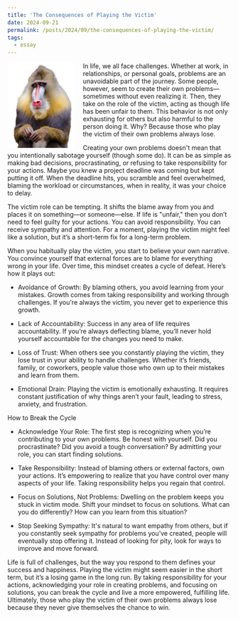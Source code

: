 ```yaml
---
title: 'The Consequences of Playing the Victim'
date: 2024-09-21
permalink: /posts/2024/09/the-consequences-of-playing-the-victim/
tags:
  - essay
---
```


<img width="150" alt="playing victim" src="/images/posts/the-consequences-of-playing-the-victim.png" style="float: left; margin-right: 20px;" /> In life, we all face challenges. Whether at work, in relationships, or personal goals, problems are an unavoidable part of the journey. Some people, however, seem to create their own problems—sometimes without even realizing it. Then, they take on the role of the victim, acting as though life has been unfair to them. This behavior is not only exhausting for others but also harmful to the person doing it. Why? Because those who play the victim of their own problems always lose.

Creating your own problems doesn't mean that you intentionally sabotage yourself (though some do). It can be as simple as making bad decisions, procrastinating, or refusing to take responsibility for your actions. Maybe you knew a project deadline was coming but kept putting it off. When the deadline hits, you scramble and feel overwhelmed, blaming the workload or circumstances, when in reality, it was your choice to delay.

The victim role can be tempting. It shifts the blame away from you and places it on something—or someone—else. If life is "unfair," then you don’t need to feel guilty for your actions. You can avoid responsibility. You can receive sympathy and attention. For a moment, playing the victim might feel like a solution, but it’s a short-term fix for a long-term problem.

When you habitually play the victim, you start to believe your own narrative. You convince yourself that external forces are to blame for everything wrong in your life. Over time, this mindset creates a cycle of defeat. Here’s how it plays out:

* Avoidance of Growth: By blaming others, you avoid learning from your mistakes. Growth comes from taking responsibility and working through challenges. If you're always the victim, you never get to experience this growth.

* Lack of Accountability: Success in any area of life requires accountability. If you’re always deflecting blame, you’ll never hold yourself accountable for the changes you need to make.

* Loss of Trust: When others see you constantly playing the victim, they lose trust in your ability to handle challenges. Whether it’s friends, family, or coworkers, people value those who own up to their mistakes and learn from them.

* Emotional Drain: Playing the victim is emotionally exhausting. It requires constant justification of why things aren’t your fault, leading to stress, anxiety, and frustration.

How to Break the Cycle

* Acknowledge Your Role: The first step is recognizing when you’re contributing to your own problems. Be honest with yourself. Did you procrastinate? Did you avoid a tough conversation? By admitting your role, you can start finding solutions.

* Take Responsibility: Instead of blaming others or external factors, own your actions. It’s empowering to realize that you have control over many aspects of your life. Taking responsibility helps you regain that control.

* Focus on Solutions, Not Problems: Dwelling on the problem keeps you stuck in victim mode. Shift your mindset to focus on solutions. What can you do differently? How can you learn from this situation?

* Stop Seeking Sympathy: It's natural to want empathy from others, but if you constantly seek sympathy for problems you’ve created, people will eventually stop offering it. Instead of looking for pity, look for ways to improve and move forward.

Life is full of challenges, but the way you respond to them defines your success and happiness. Playing the victim might seem easier in the short term, but it’s a losing game in the long run. By taking responsibility for your actions, acknowledging your role in creating problems, and focusing on solutions, you can break the cycle and live a more empowered, fulfilling life. Ultimately, those who play the victim of their own problems always lose because they never give themselves the chance to win.
